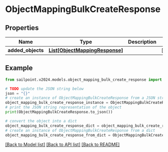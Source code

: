 # ObjectMappingBulkCreateResponse


## Properties

Name | Type | Description | Notes
------------ | ------------- | ------------- | -------------
**added_objects** | [**List[ObjectMappingResponse]**](ObjectMappingResponse.md) |  | [optional] 

## Example

```python
from sailpoint.v2024.models.object_mapping_bulk_create_response import ObjectMappingBulkCreateResponse

# TODO update the JSON string below
json = "{}"
# create an instance of ObjectMappingBulkCreateResponse from a JSON string
object_mapping_bulk_create_response_instance = ObjectMappingBulkCreateResponse.from_json(json)
# print the JSON string representation of the object
print(ObjectMappingBulkCreateResponse.to_json())

# convert the object into a dict
object_mapping_bulk_create_response_dict = object_mapping_bulk_create_response_instance.to_dict()
# create an instance of ObjectMappingBulkCreateResponse from a dict
object_mapping_bulk_create_response_from_dict = ObjectMappingBulkCreateResponse.from_dict(object_mapping_bulk_create_response_dict)
```
[[Back to Model list]](../README.md#documentation-for-models) [[Back to API list]](../README.md#documentation-for-api-endpoints) [[Back to README]](../README.md)


